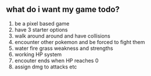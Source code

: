 ## what do i want my game todo?

1. be a pixel based game
2. have 3 starter options
3. walk around around and have collisions
4. encounter other pokemon and be forced to fight them
5. water fire grass weakness and strengths
6. working HP system
7. encouter ends when HP reaches 0
8. assign dmg to attacks etc
